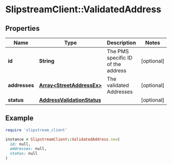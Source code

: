 # SlipstreamClient::ValidatedAddress

## Properties

| Name | Type | Description | Notes |
| ---- | ---- | ----------- | ----- |
| **id** | **String** | The PMS specific ID of the address | [optional] |
| **addresses** | [**Array&lt;StreetAddressEx&gt;**](StreetAddressEx.md) | The validated Addresses | [optional] |
| **status** | [**AddressValidationStatus**](AddressValidationStatus.md) |  | [optional] |

## Example

```ruby
require 'slipstream_client'

instance = SlipstreamClient::ValidatedAddress.new(
  id: null,
  addresses: null,
  status: null
)
```

